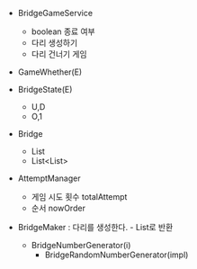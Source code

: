 - BridgeGameService
    - boolean 종료 여부
    - 다리 생성하기
    - 다리 건너기 게임

- GameWhether(E)

- BridgeState(E)
    - U,D
    - O,1

- Bridge
    - List<String>
    - List<List<String>>

- AttemptManager
    - 게임 시도 횟수 totalAttempt
    - 순서 nowOrder

- BridgeMaker : 다리를 생성한다. - List<String>로 반환
    - BridgeNumberGenerator(i)
        - BridgeRandomNumberGenerator(impl)

